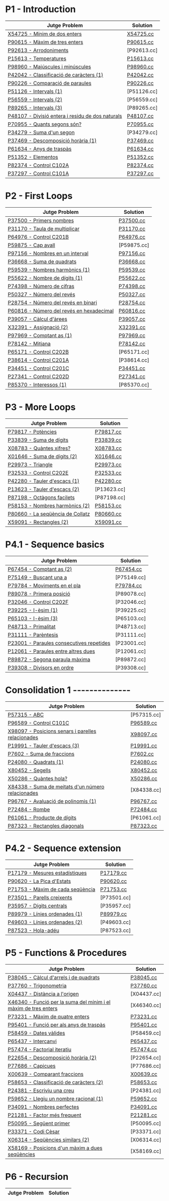 # P1 - Introduction

| Jutge Problem | Solution |
|---------------|----------|
| [X54725 - Mínim de dos enters](https://jutge.org/problems/X54725_ca) | [X54725.cc](https://github.com/JoanK11/PRO1/blob/main/src/X54725-Minim_de_dos_enters.cc)
| [P90615 - Màxim de tres enters](https://jutge.org/problems/P90615_ca) | [P90615.cc](https://github.com/JoanK11/PRO1/blob/main/src/P90615-Maxim_de_tres_enters.cc)
| [P92613 - Arrodoniments](https://jutge.org/problems/P92613_ca) | [P92613.cc]
| [P15613 - Temperatures](https://jutge.org/problems/P15613_ca) | [P15613.cc](https://github.com/JoanK11/PRO1/blob/main/src/P15613-Temperatures.cc)
| [P98960 - Majúscules i minúscules](https://jutge.org/problems/P98960_ca) | [P98960.cc](https://github.com/JoanK11/PRO1/blob/main/src/P98960-Majuscules_i_minuscules.cc)
| [P42042 - Classificació de caràcters (1)](https://jutge.org/problems/P42042_ca) | [P42042.cc](https://github.com/JoanK11/PRO1/blob/main/src/P42042-Classificacio_de_caracters_(1).cc)
| [P90226 - Comparació de paraules](https://jutge.org/problems/P90226_ca) | [P90226.cc](https://github.com/JoanK11/PRO1/blob/main/src/P90226-Comparacio_de_paraules.cc)
| [P51126 - Intervals (1)](https://jutge.org/problems/P51126_ca) | [P51126.cc]
| [P56559 - Intervals (2)](https://jutge.org/problems/P56559_ca) | [P56559.cc]
| [P89265 - Intervals (3)](https://jutge.org/problems/P89265_ca) | [P89265.cc]
| [P48107 - Divisió entera i residu de dos naturals](https://jutge.org/problems/P48107_ca) | [P48107.cc](https://github.com/JoanK11/PRO1/blob/main/src/P48107-Divisio_entera_i_residu_de_dos_naturals.cc)
| [P70955 - Quants segons són?](https://jutge.org/problems/P70955_ca) | [P70955.cc](https://github.com/JoanK11/PRO1/blob/main/src/P70955-Quants_segons_son%3F.cc)
| [P34279 - Suma d'un segon](https://jutge.org/problems/P34279_ca) | [P34279.cc]
| [P37469 - Descomposició horària (1)](https://jutge.org/problems/P37469_ca) | [P37469.cc](https://github.com/JoanK11/PRO1/blob/main/src/P37469-Descomposicio_horaria_(1).cc)
| [P61634 - Anys de traspàs](https://jutge.org/problems/P61634_ca) | [P61634.cc](https://github.com/JoanK11/PRO1/blob/main/src/P61634-Anys_de_traspas.cc)
| [P51352 - Elementos](https://jutge.org/problems/P51352_es) | [P51352.cc](https://github.com/JoanK11/PRO1/blob/main/src/P51352-Elementos.cc)
| [P82374 - Control C102A](https://jutge.org/problems/P82374_ca) | [P82374.cc](https://github.com/JoanK11/PRO1/blob/main/src/P82374-Control_C102A.cc)
| [P37297 - Control C101A](https://jutge.org/problems/P37297_ca) | [P37297.cc](https://github.com/JoanK11/PRO1/blob/main/src/P37297-Control_C101A.cc)

# P2 - First Loops

| Jutge Problem | Solution |
|---------------|----------|
| [P37500 - Primers nombres](https://jutge.org/problems/P37500_ca) | [P37500.cc](https://github.com/JoanK11/PRO1/blob/main/src/P37500-Primers_nombres.cc)
| [P31170 - Taula de multiplicar](https://jutge.org/problems/P31170_ca) | [P31170.cc](https://github.com/JoanK11/PRO1/blob/main/src/P31170-Taula_de_multiplicar.cc)
| [P64976 - Control C201B](https://jutge.org/problems/P64976_ca) | [P64976.cc](https://github.com/JoanK11/PRO1/blob/main/src/P64976-Control_C201B.cc)
| [P59875 - Cap avall](https://jutge.org/problems/P59875_ca) | [P59875.cc]
| [P97156 - Nombres en un interval](https://jutge.org/problems/P97156_ca) | [P97156.cc](https://github.com/JoanK11/PRO1/blob/main/src/P97156-Nombres_en_un_interval.cc)
| [P36668 - Suma de quadrats](https://jutge.org/problems/P36668_ca) | [P36668.cc](https://github.com/JoanK11/PRO1/blob/main/src/P36668-Suma_de_quadrats.cc)
| [P59539 - Nombres harmònics (1)](https://jutge.org/problems/P59539_ca) | [P59539.cc](https://github.com/JoanK11/PRO1/blob/main/src/P59539-Nombres_harmonics_(1).cc)
| [P55622 - Nombre de dígits (1)](https://jutge.org/problems/P55622_ca) | [P55622.cc](https://github.com/JoanK11/PRO1/blob/main/src/P55622-Nombre_de_digits_(1).cc)
| [P74398 - Número de cifras](https://jutge.org/problems/P74398_es) | [P74398.cc](https://github.com/JoanK11/PRO1/blob/main/src/P74398-Numero_de_cifras.cc)
| [P50327 - Número del revés](https://jutge.org/problems/P50327_ca) | [P50327.cc](https://github.com/JoanK11/PRO1/blob/main/src/P50327-Numero_del_reves.cc)
| [P28754 - Número del revés en binari](https://jutge.org/problems/P28754_ca) | [P28754.cc](https://github.com/JoanK11/PRO1/blob/main/src/P28754-Numero_del_reves_en_binari.cc)
| [P60816 - Número del revés en hexadecimal](https://jutge.org/problems/P60816_ca) | [P60816.cc](https://github.com/JoanK11/PRO1/blob/main/src/P60816-Numero_del_reves_en_hexadecimal.cc)
| [P39057 - Càlcul d'àrees](https://jutge.org/problems/P39057_ca) | [P39057.cc](https://github.com/JoanK11/PRO1/blob/main/src/P39057-Calcul_d'arees.cc)
| [X32391 - Assignació (2)](https://jutge.org/problems/X32391_ca) | [X32391.cc](https://github.com/JoanK11/PRO1/blob/main/src/X32391-Assignacio_(2).cc)
| [P97969 - Comptant as (1)](https://jutge.org/problems/P97969_ca) | [P97969.cc](https://github.com/JoanK11/PRO1/blob/main/src/P97969-Comptant_as_(1).cc)
| [P78142 - Mitjana](https://jutge.org/problems/P78142_ca) | [P78142.cc](https://github.com/JoanK11/PRO1/blob/main/src/P78142-Mitjana.cc)
| [P65171 - Control C202B](https://jutge.org/problems/P65171_ca) | [P65171.cc]
| [P38614 - Control C201A](https://jutge.org/problems/P38614_ca) | [P38614.cc]
| [P34451 - Control C201C](https://jutge.org/problems/P34451_ca) | [P34451.cc](https://github.com/JoanK11/PRO1/blob/main/src/P34451-Control_C201C.cc)
| [P27341 - Control C202D](https://jutge.org/problems/P27341_ca) | [P27341.cc](https://github.com/JoanK11/PRO1/blob/main/src/P27341-Control_C202D.cc)
| [P85370 - Interessos (1)](https://jutge.org/problems/P85370_ca) | [P85370.cc]

# P3 - More Loops
| Jutge Problem | Solution |
|---------------|----------|
| [P79817 - Potències](https://jutge.org/problems/P79817_ca) | [P79817.cc](https://github.com/JoanK11/PRO1/blob/main/src/P79817-Potencies.cc)
| [P33839 - Suma de dígits](https://jutge.org/problems/P33839_ca) | [P33839.cc](https://github.com/JoanK11/PRO1/blob/main/src/P33839-Suma_de_digits.cc)
| [X08783 - Quàntes xifres?](https://jutge.org/problems/X08783_ca) | [X08783.cc](https://github.com/JoanK11/PRO1/blob/main/src/X08783-Quantes_xifres%3F.cc)
| [X01646 - Suma de dígits (2)](https://jutge.org/problems/X01646_ca) | [X01646.cc](https://github.com/JoanK11/PRO1/blob/main/src/X01646-Suma_de_digits_(2).cc)
| [P29973 - Triangle](https://jutge.org/problems/P29973_ca) | [P29973.cc](https://github.com/JoanK11/PRO1/blob/main/src/P29973-Triangle.cc)
| [P32533 - Control C202E](https://jutge.org/problems/P32533_ca) | [P32533.cc](https://github.com/JoanK11/PRO1/blob/main/src/P32533-Control_C202E.cc)
| [P42280 - Tauler d'escacs (1)](https://jutge.org/problems/P42280_ca) | [P42280.cc](https://github.com/JoanK11/PRO1/blob/main/src/P42280-Tauler_d'escacs_(1).cc)
| [P13623 - Tauler d'escacs (2)](https://jutge.org/problems/P13623_ca) | [P13623.cc]
| [P87198 - Octàgons facilets](https://jutge.org/problems/P87198_ca) | [P87198.cc]
| [P58153 - Nombres harmònics (2)](https://jutge.org/problems/P58153_ca) | [P58153.cc](https://github.com/JoanK11/PRO1/blob/main/src/P58153-Nombres_harmònics_(2).cc)
| [P80660 - La seqüència de Collatz](https://jutge.org/problems/P80660_ca) | [P80660.cc](https://github.com/JoanK11/PRO1/blob/main/src/P80660-La%20sequencia_de_Collatz.cc)
| [X59091 - Rectangles (2)](https://jutge.org/problems/X59091_ca) | [X59091.cc](https://github.com/JoanK11/PRO1/blob/main/src/X59091-Rectangles_(2).cc)

# P4.1 - Sequence basics
| Jutge Problem | Solution |
|---------------|----------|
| [P67454 - Comptant as (2)](https://jutge.org/problems/P67454_ca) | [P67454.cc](https://github.com/JoanK11/PRO1/blob/main/src/P67454-Comptant_as_(2).cc)
| [P75149 - Buscant una a](https://jutge.org/problems/P75149_ca) | [P75149.cc]
| [P79784 - Moviments en el pla](https://jutge.org/problems/P79784_ca) | [P79784.cc](https://github.com/JoanK11/PRO1/blob/main/src/P79784-Moviments_en_el_pla.cc)
| [P89078 - Primera posició](https://jutge.org/problems/P89078_ca) | [P89078.cc]
| [P32046 - Control C202F](https://jutge.org/problems/P32046_ca) | [P32046.cc]
| [P39225 - I-èsim (1)](https://jutge.org/problems/P39225_ca) | [P39225.cc]
| [P65103 - I-èsim (3)](https://jutge.org/problems/P65103_ca) | [P65103.cc]
| [P48713 - Primalitat](https://jutge.org/problems/P48713_ca) | [P48713.cc]
| [P31111 - Parèntesis](https://jutge.org/problems/P31111_ca) | [P31111.cc]
| [P23001 - Paraules consecutives repetides](https://jutge.org/problems/P23001_ca) | [P23001.cc]
| [P12061 - Paraules entre altres dues](https://jutge.org/problems/P12061_ca) | [P12061.cc]
| [P89872 - Segona paraula màxima](https://jutge.org/problems/P89872_ca) | [P89872.cc]
| [P39308 - Divisors en ordre](https://jutge.org/problems/P39308_ca) | [P39308.cc]

#  Consolidation 1 --------------
| Jutge Problem | Solution |
|---------------|----------|
| [P57315 - ABC](https://jutge.org/problems/P57315_es) | [P57315.cc]
| [P96589 - Control C101C](https://jutge.org/problems/P96589_ca) | [P96589.cc](https://github.com/JoanK11/PRO1/blob/main/src/P96589-Control_C101C.cc)
| [X98097 - Posicions senars i parelles relacionades](https://jutge.org/problems/X98097_ca) | [X98097.cc](https://github.com/JoanK11/PRO1/blob/main/src/X98097-Posicions_senars_i_parelles_relacionades.cc)
| [P19991 - Tauler d'escacs (3)](https://jutge.org/problems/P19991_ca) | [P19991.cc](https://github.com/JoanK11/PRO1/blob/main/src/P19991-Tauler_d'escacs_(3).cc)
| [P7602 - Suma de fraccions](https://jutge.org/problems/P76024_ca) | [P7602.cc](https://github.com/JoanK11/PRO1/blob/main/src/P7602-Suma_de_fraccions.cc)
| [P24080 - Quadrats (1)](https://jutge.org/problems/P24080_ca) | [P24080.cc](https://github.com/JoanK11/PRO1/blob/main/src/P24080-Quadrats_(1).cc)
| [X80452 - Segells](https://jutge.org/problems/X80452_ca) | [X80452.cc](https://github.com/JoanK11/PRO1/blob/main/src/X80452-Segells.cc)
| [X50286 - Quàntes hola?](https://jutge.org/problems/X50286_ca) | [X50286.cc](https://github.com/JoanK11/PRO1/blob/main/src/X50286-Quantes_hola.cc)
| [X84338 - Suma de meitats d'un número relacionades](https://jutge.org/problems/X84338_ca) | [X84338.cc]
| [P96767 - Avaluació de polinomis (1)](https://jutge.org/problems/P96767_ca) | [P96767.cc](https://github.com/JoanK11/PRO1/blob/main/src/P96767-Avaluacio_de_polinomis_(1).cc)
| [P72484 - Rombe](https://jutge.org/problems/P72484_ca) | [P72484.cc](https://github.com/JoanK11/PRO1/blob/main/src/P72484-Rombe.cc)
| [P61061 - Producte de dígits](https://jutge.org/problems/P61061_ca) | [P61061.cc]
| [P87323 - Rectangles diagonals](https://jutge.org/problems/P87323_ca) | [P87323.cc](https://github.com/JoanK11/PRO1/blob/main/src/P87323-Rectangles_diagonals.cc)

# P4.2 - Sequence extension
| Jutge Problem | Solution |
|---------------|----------|
| [P17179 - Mesures estadístiques](https://jutge.org/problems/P17179_ca) | [P17179.cc](https://github.com/JoanK11/PRO1/blob/main/src/P17179-Mesures_estadistiques.cc)
| [P90620 - La Pica d'Estats](https://jutge.org/problems/P90620_ca) | [P90620.cc](https://github.com/JoanK11/PRO1/blob/main/src/P90620-La_Pica_d'Estats.cc)
| [P71753 - Màxim de cada seqüència](https://jutge.org/problems/P71753_ca) | [P71753.cc](https://github.com/JoanK11/PRO1/blob/main/src/P71753-Maxim_de_cada_sequencia.cc)
| [P73501 - Parells creixents](https://jutge.org/problems/P73501_ca) | [P73501.cc]
| [P35957 - Dígits centrals](https://jutge.org/problems/P35957_ca) | [P35957.cc]
| [P89979 - Línies ordenades (1)](https://jutge.org/problems/P89979_ca) | [P89979.cc](https://github.com/JoanK11/PRO1/blob/main/src/P89979-Linies_ordenades_(1).cc)
| [P49603 - Línies ordenades (2)](https://jutge.org/problems/P49603_ca) | [P49603.cc]
| [P87523 - Hola-adéu](https://jutge.org/problems/P87523_ca) | [P87523.cc]

# P5 - Functions & Procedures
| Jutge Problem | Solution |
|---------------|----------|
| [P38045 - Càlcul d'arrels i de quadrats](https://jutge.org/problems/P38045_ca) | [P38045.cc](https://github.com/JoanK11/PRO1/blob/main/src/P38045-Calcul_d'arrels_i_de_quadrats.cc)
| [P37760 - Trigonometria](https://jutge.org/problems/P37760_ca) | [P37760.cc](https://github.com/JoanK11/PRO1/blob/main/src/P37760-Trigonometria.cc)
| [X04437 - Distància a l'origen](https://jutge.org/problems/X04437_ca) | [X04437.cc]
| [X46340 - Funció per la suma del mínim i el màxim de tres enters](https://jutge.org/problems/X46340_ca) | [X46340.cc]
| [P73231 - Màxim de quatre enters](https://jutge.org/problems/P73231_ca) | [P73231.cc](https://github.com/JoanK11/PRO1/blob/main/src/P73231-Maxim_de_quatre_enters.cc)
| [P95401 - Funció per als anys de traspàs](https://jutge.org/problems/P95401_ca) | [P95401.cc](https://github.com/JoanK11/PRO1/blob/main/src/P95401-Funcio_per_als_anys_de_traspas.cc)
| [P58459 - Dates vàlides](https://jutge.org/problems/P58459_ca) | [P58459.cc]
| [P65437 - Intercanvi](https://jutge.org/problems/P65437_ca) | [P65437.cc](https://github.com/JoanK11/PRO1/blob/main/src/P65437-Intercanvi.cc)
| [P57474 - Factorial iteratiu](https://jutge.org/problems/P57474_ca) | [P57474.cc](https://github.com/JoanK11/PRO1/blob/main/src/P57474-Factorial_iteratiu.cc)
| [P22654 - Descomposició horària (2)](https://jutge.org/problems/P22654_ca) | [P22654.cc]
| [P77686 - Capicues](https://jutge.org/problems/P77686_ca) | [P77686.cc]
| [X00639 - Comparant fraccions](https://jutge.org/problems/X00639_ca) | [X00639.cc](https://github.com/JoanK11/PRO1/blob/main/src/X00639-Comparant_fraccions.cc)
| [P58653 - Classificació de caràcters (2)](https://jutge.org/problems/P58653_ca) | [P58653.cc](https://github.com/JoanK11/PRO1/blob/main/src/P58653-Classificacio_de_caracters_(2).cc)
| [P24381 - Escriviu una creu](https://jutge.org/problems/P24381_ca) | [P24381.cc]
| [P59652 - Llegiu un nombre racional (1)](https://jutge.org/problems/P59652_ca) | [P59652.cc](https://github.com/JoanK11/PRO1/blob/main/src/P59652-Llegiu_un_nombre_racional_(1).cc)
| [P34091 - Nombres perfectes](https://jutge.org/problems/P34091_ca) | [P34091.cc](https://github.com/JoanK11/PRO1/blob/main/src/P34091-Nombres_perfectes.cc)
| [P21281 - Factor més frequent](https://jutge.org/problems/P21281_ca) | [P21281.cc](https://github.com/JoanK11/PRO1/blob/main/src/P21281-Factor_mes_frequent.cc)
| [P50095 - Següent primer](https://jutge.org/problems/P50095_ca) | [P50095.cc]
| [P33371 - Codi Cèsar](https://jutge.org/problems/P33371_ca) | [P33371.cc]
| [X06314 - Seqüències similars (2)](https://jutge.org/problems/X06314_ca) | [X06314.cc]
| [X58169 - Posicions d'un màxim a dues seqüències](https://jutge.org/problems/X58169_ca) | [X58169.cc]

# P6 - Recursion
| Jutge Problem | Solution |
|---------------|----------|
